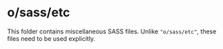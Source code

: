 # o/sass/etc

This folder contains miscellaneous SASS files. Unlike `"o/sass/etc"`, these files
need to be used explicitly.
